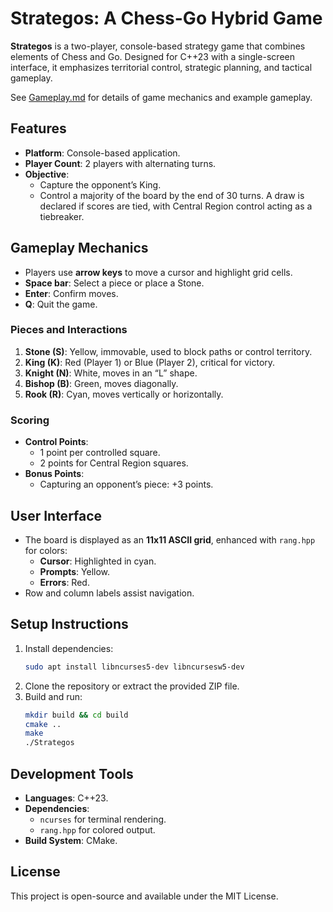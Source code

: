 # Strategos: A Chess-Go Hybrid Game

**Strategos** is a two-player, console-based strategy game that combines elements of Chess and Go. Designed for C++23 with a single-screen interface, it emphasizes territorial control, strategic planning, and tactical gameplay.

See [Gameplay.md](Gameplay.md) for details of game mechanics and example gameplay.

## Features
- **Platform**: Console-based application.
- **Player Count**: 2 players with alternating turns.
- **Objective**:
  - Capture the opponent’s King.
  - Control a majority of the board by the end of 30 turns. A draw is declared if scores are tied, with Central Region control acting as a tiebreaker.

## Gameplay Mechanics
- Players use **arrow keys** to move a cursor and highlight grid cells.
- **Space bar**: Select a piece or place a Stone.
- **Enter**: Confirm moves.
- **Q**: Quit the game.

### Pieces and Interactions
1. **Stone (S)**: Yellow, immovable, used to block paths or control territory.
2. **King (K)**: Red (Player 1) or Blue (Player 2), critical for victory.
3. **Knight (N)**: White, moves in an “L” shape.
4. **Bishop (B)**: Green, moves diagonally.
5. **Rook (R)**: Cyan, moves vertically or horizontally.

### Scoring
- **Control Points**:
  - 1 point per controlled square.
  - 2 points for Central Region squares.
- **Bonus Points**:
  - Capturing an opponent’s piece: +3 points.

## User Interface
- The board is displayed as an **11x11 ASCII grid**, enhanced with `rang.hpp` for colors:
  - **Cursor**: Highlighted in cyan.
  - **Prompts**: Yellow.
  - **Errors**: Red.
- Row and column labels assist navigation.

## Setup Instructions
1. Install dependencies:
   ```bash
   sudo apt install libncurses5-dev libncursesw5-dev
   ```
2. Clone the repository or extract the provided ZIP file.
3. Build and run:
   ```bash
   mkdir build && cd build
   cmake ..
   make
   ./Strategos
   ```

## Development Tools
- **Languages**: C++23.
- **Dependencies**:
  - `ncurses` for terminal rendering.
  - `rang.hpp` for colored output.
- **Build System**: CMake.

## License
This project is open-source and available under the MIT License.

